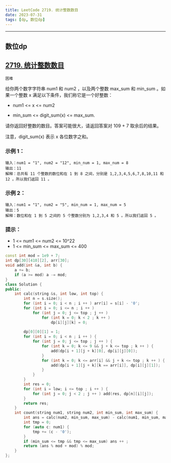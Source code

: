 ```yaml
---
title: LeetCode 2719. 统计整数数目
date: 2023-07-31
tags: [dp, 数位dp]
---
```


---

## 数位dp

## [2719. 统计整数数目](https://leetcode.cn/problems/count-of-integers/description/)

`困难`

给你两个数字字符串 num1 和 num2 ，以及两个整数 max_sum 和 min_sum 。如果一个整数 x 满足以下条件，我们称它是一个好整数：

+ num1 <= x <= num2

+ min_sum <= digit_sum(x) <= max_sum.

请你返回好整数的数目。答案可能很大，请返回答案对 109 + 7 取余后的结果。

注意，digit_sum(x) 表示 x 各位数字之和。

### 示例 1：
```
输入：num1 = "1", num2 = "12", min_num = 1, max_num = 8
输出：11
解释：总共有 11 个整数的数位和在 1 到 8 之间，分别是 1,2,3,4,5,6,7,8,10,11 和 12 。所以我们返回 11 。
```

### 示例 2：
```
输入：num1 = "1", num2 = "5", min_num = 1, max_num = 5
输出：5
解释：数位和在 1 到 5 之间的 5 个整数分别为 1,2,3,4 和 5 。所以我们返回 5 。
```

### 提示：

+ 1 <= num1 <= num2 <= 10^22
+ 1 <= min_sum <= max_sum <= 400

```cpp
const int mod = 1e9 + 7;
int dp[30][410][2], arr[30];
void add(int &a, int b) {
    a += b;
    if (a >= mod) a -= mod;
}
class Solution {
public:
    int calc(string &s, int low, int top) {
        int n = s.size();
        for (int i = 0; i < n ; i ++ ) arr[i] = s[i] - '0';
        for (int i = 0; i <= n ; i ++ )
            for (int j = 0; j <= top ; j ++ )
                for (int k = 0; k < 2 ; k ++ )
                    dp[i][j][k] = 0;
        
        dp[0][0][1] = 1;
        for (int i = 0; i < n ; i ++ ) {
            for (int j = 0; j <= top ; j ++ ) {
                for (int k = 0; k <= 9 && j + k <= top ; k ++ ) {
                    add(dp[i + 1][j + k][0], dp[i][j][0]);
                }
                for (int k = 0; k <= arr[i] && j + k <= top ; k ++ ) {
                    add(dp[i + 1][j + k][k == arr[i]], dp[i][j][1]);
                }
            }
        }
        int res = 0;
        for (int i = low; i <= top ; i ++ ) {
            for (int j = 0; j < 2 ; j ++ ) add(res, dp[n][i][j]);
        }
        return res;
    }
    int count(string num1, string num2, int min_sum, int max_sum) {
        int ans = calc(num2, min_sum, max_sum) - calc(num1, min_sum, max_sum);
        int tmp = 0;
        for (auto c: num1) {
            tmp += (c - '0');
        }
        if (min_sum <= tmp && tmp <= max_sum) ans ++ ;
        return (ans % mod + mod) % mod;
    }
};
```